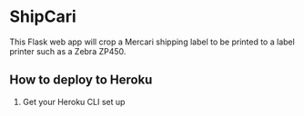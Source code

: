 # ShipCari

This Flask web app will crop a Mercari shipping label to be printed to a label printer such as a Zebra ZP450.

## How to deploy to Heroku
1. Get your Heroku CLI set up
